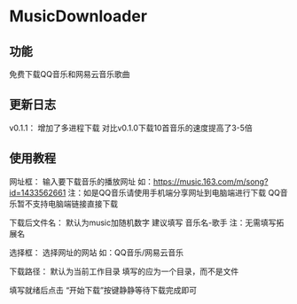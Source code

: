 # MusicDownloader

## 功能 ##
免费下载QQ音乐和网易云音乐歌曲

## 更新日志 ##
v0.1.1：
增加了多进程下载 对比v0.1.0下载10首音乐的速度提高了3-5倍

## 使用教程 ##
网址框：
    输入要下载音乐的播放网址
    如：https://music.163.com/m/song?id=1433562661
    注：如是QQ音乐请使用手机端分享网址到电脑端进行下载
        QQ音乐暂不支持电脑端链接直接下载

下载后文件名：
    默认为music加随机数字
    建议填写 音乐名-歌手
    注：无需填写拓展名

选择框：
    选择网址的网站
    如：QQ音乐/网易云音乐

下载路径：
    默认为当前工作目录
    填写的应为一个目录，而不是文件

填写就绪后点击 “开始下载”按键静静等待下载完成即可

